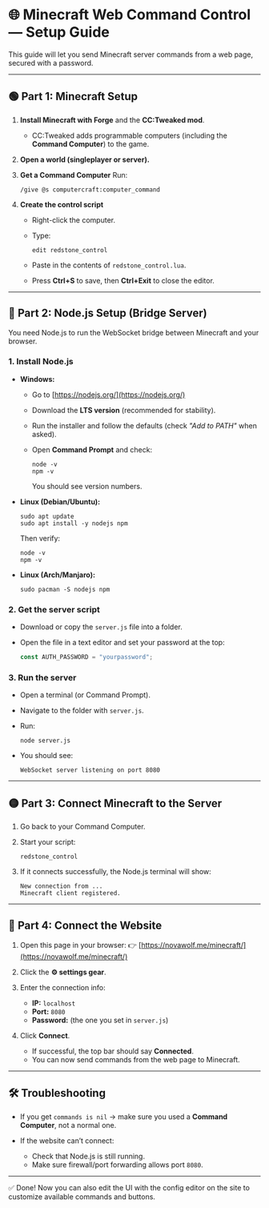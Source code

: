 # 🌐 Minecraft Web Command Control — Setup Guide

This guide will let you send Minecraft server commands from a web page, secured with a password.

---

## 🟢 Part 1: Minecraft Setup

1. **Install Minecraft with Forge** and the **CC\:Tweaked mod**.

    * CC\:Tweaked adds programmable computers (including the **Command Computer**) to the game.
2. **Open a world (singleplayer or server).**

3. **Get a Command Computer**
   Run:

   ```
   /give @s computercraft:computer_command
   ```

4. **Create the control script**

    * Right-click the computer.
    * Type:

      ```
      edit redstone_control
      ```
    * Paste in the contents of `redstone_control.lua`.
    * Press **Ctrl+S** to save, then **Ctrl+Exit** to close the editor.

---

## 🔵 Part 2: Node.js Setup (Bridge Server)

You need Node.js to run the WebSocket bridge between Minecraft and your browser.

### 1. Install Node.js

* **Windows:**

    * Go to [https://nodejs.org/](https://nodejs.org/)
    * Download the **LTS version** (recommended for stability).
    * Run the installer and follow the defaults (check *"Add to PATH"* when asked).
    * Open **Command Prompt** and check:

      ```
      node -v
      npm -v
      ```

      You should see version numbers.

* **Linux (Debian/Ubuntu):**

  ```
  sudo apt update
  sudo apt install -y nodejs npm
  ```

  Then verify:

  ```
  node -v
  npm -v
  ```

* **Linux (Arch/Manjaro):**

  ```
  sudo pacman -S nodejs npm
  ```

### 2. Get the server script

* Download or copy the `server.js` file into a folder.
* Open the file in a text editor and set your password at the top:

  ```js
  const AUTH_PASSWORD = "yourpassword";
  ```

### 3. Run the server

* Open a terminal (or Command Prompt).
* Navigate to the folder with `server.js`.
* Run:

  ```
  node server.js
  ```
* You should see:

  ```
  WebSocket server listening on port 8080
  ```

---

## 🟡 Part 3: Connect Minecraft to the Server

1. Go back to your Command Computer.
2. Start your script:

   ```
   redstone_control
   ```
3. If it connects successfully, the Node.js terminal will show:

   ```
   New connection from ...
   Minecraft client registered.
   ```

---

## 🔴 Part 4: Connect the Website

1. Open this page in your browser:
   👉 [https://novawolf.me/minecraft/](https://novawolf.me/minecraft/)

2. Click the **⚙️ settings gear**.

3. Enter the connection info:

    * **IP:** `localhost`
    * **Port:** `8080`
    * **Password:** (the one you set in `server.js`)

4. Click **Connect**.

    * If successful, the top bar should say **Connected**.
    * You can now send commands from the web page to Minecraft.

---

## 🛠 Troubleshooting

* If you get `commands is nil` → make sure you used a **Command Computer**, not a normal one.
* If the website can’t connect:

    * Check that Node.js is still running.
    * Make sure firewall/port forwarding allows port `8080`.

---

✅ Done! Now you can also edit the UI with the config editor on the site to customize available commands and buttons.